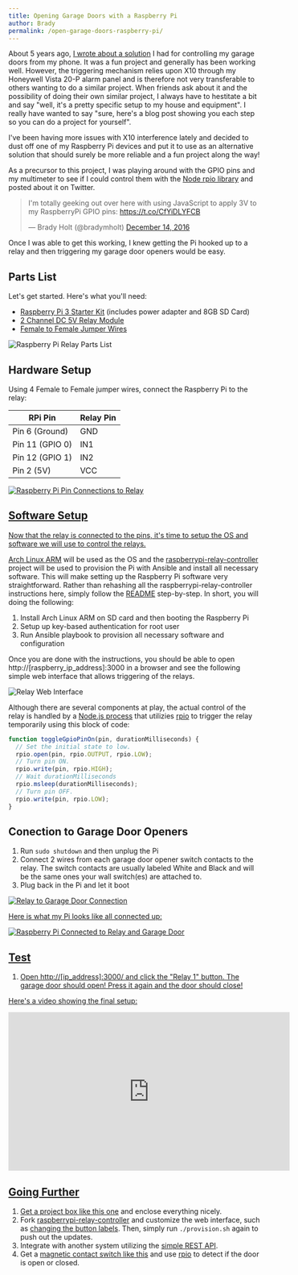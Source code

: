```yaml
---
title: Opening Garage Doors with a Raspberry Pi
author: Brady
permalink: /open-garage-doors-raspberry-pi/
---
```


About 5 years ago, [I wrote about a solution](/iphone-control-house-alarm-and-garage-doors/) I had for controlling my garage doors from my phone. It was a fun project and generally has been working well. However, the triggering mechanism relies upon X10 through my Honeywell Vista 20-P alarm panel and is therefore not very transferable to others wanting to do a similar project. When friends ask about it and the possibility of doing their own similar project, I always have to hestitate a bit and say "well, it's a pretty specific setup to my house and equipment". I really have wanted to say "sure, here's a blog post showing you each step so you can do a project for yourself".

I've been having more issues with X10 interference lately and decided to dust off one of my Raspberry Pi devices and put it to use as an alternative solution that should surely be more reliable and a fun project along the way!

As a precursor to this project, I was playing around with the GPIO pins and my multimeter to see if I could control them with the [Node rpio library](https://github.com/jperkin/node-rpio) and posted about it on Twitter.

<blockquote class="twitter-tweet" data-lang="en"><p lang="en" dir="ltr">I&#39;m totally geeking out over here with using JavaScript to apply 3V to my RaspberryPi GPIO pins: <a href="https://t.co/CfYiDLYFCB">https://t.co/CfYiDLYFCB</a></p>&mdash; Brady Holt (@bradymholt) <a href="https://twitter.com/bradymholt/status/809021240329564160">December 14, 2016</a></blockquote>
<script async src="//platform.twitter.com/widgets.js" charset="utf-8"></script>

Once I was able to get this working, I knew getting the Pi hooked up to a relay and then triggering my garage door openers would be easy.

## Parts List

Let's get started. Here's what you'll need:

* [Raspberry Pi 3 Starter Kit](https://www.amazon.com/LoveRPi-Raspberry-Plug-Play-Starter/dp/B01IYBZEV6) (includes power adapter and 8GB SD Card)
* [2 Channel DC 5V Relay Module](https://www.amazon.com/gp/product/B00E0NTPP4)
* [Female to Female Jumper Wires](https://www.amazon.com/gp/product/B017NEGTXC)

![Raspberry Pi Relay Parts List](/media/raspberry-pi-relay-parts.png)

## Hardware Setup

Using 4 Female to Female jumper wires, connect the Raspberry Pi to the relay:

| RPi Pin         | Relay Pin |
| --------------- | --------- |
| Pin 6 (Ground)  | GND       |
| Pin 11 (GPIO 0) | IN1       |
| Pin 12 (GPIO 1) | IN2       |
| Pin 2 (5V)      | VCC       |

<a href="/media/raspberry-pi-3-pin-connections-relay.png" target="_blank"><img alt="Raspberry Pi Pin Connections to Relay" src="/media/raspberry-pi-3-pin-connections-relay.png"/>

## Software Setup

Now that the relay is connected to the pins, it's time to setup the OS and software we will use to control the relays.

[Arch Linux ARM](https://archlinuxarm.org/) will be used as the OS and the [raspberrypi-relay-controller](https://github.com/bradymholt/raspberrypi-relay-controller) project will be used to provision the Pi with Ansible and install all necessary software. This will make setting up the Raspberry Pi software very straightforward. Rather than rehashing all the raspberrypi-relay-controller instructions here, simply follow the [README](https://github.com/bradymholt/raspberrypi-relay-controller/blob/master/README.md) step-by-step. In short, you will doing the following:

1. Install Arch Linux ARM on SD card and then booting the Raspberry Pi
2. Setup up key-based authentication for root user
3. Run Ansible playbook to provision all necessary software and configuration

Once you are done with the instructions, you should be able to open http://[raspberry_ip_address]:3000 in a browser and see the following simple web interface that allows triggering of the relays.

![Relay Web Interface](/media/relay-controller-web-interface.png)

Although there are several components at play, the actual control of the relay is handled by a [Node.js process](https://github.com/bradymholt/raspberrypi-relay-controller/blob/master/roles/relay-rest-api/templates/server.js.j2) that utilizies [rpio](https://github.com/jperkin/node-rpio) to trigger the relay temporarily using this block of code:

```js
function toggleGpioPinOn(pin, durationMilliseconds) {
  // Set the initial state to low.
  rpio.open(pin, rpio.OUTPUT, rpio.LOW);
  // Turn pin ON.
  rpio.write(pin, rpio.HIGH);
  // Wait durationMilliseconds
  rpio.msleep(durationMilliseconds);
  // Turn pin OFF.
  rpio.write(pin, rpio.LOW);
}
```

## Conection to Garage Door Openers

1. Run `sudo shutdown` and then unplug the Pi
2. Connect 2 wires from each garage door opener switch contacts to the relay. The switch contacts are usually labeled White and Black and will be the same ones your wall switch(es) are attached to.
3. Plug back in the Pi and let it boot

<a href="/media/relay_to_garage_door_connection.png" target="_blank"><img alt="Relay to Garage Door Connection" src="/media/relay_to_garage_door_connection.png"/>

Here is what my Pi looks like all connected up:

![Raspberry Pi Connected to Relay and Garage Door](/media/raspberry-pi-relay.jpg)

## Test

1. Open http://[ip_address]:3000/ and click the "Relay 1" button. The garage door should open! Press it again and the door should close!

Here's a video showing the final setup:

<iframe width="560" height="315" src="https://www.youtube.com/embed/yMMDJPVJ0d4" frameborder="0" allowfullscreen></iframe>

## Going Further

1. Get a [project box like this one](https://www.amazon.com/dp/B0002BBQUU) and enclose everything nicely.
2. Fork [raspberrypi-relay-controller](https://github.com/bradymholt/raspberrypi-relay-controller) and customize the web interface, such as [changing the button labels](https://github.com/bradymholt/raspberrypi-relay-controller/blob/master/roles/relay-rest-api/templates/index.html#L41-L42). Then, simply run `./provision.sh` again to push out the updates.
3. Integrate with another system utilizing the [simple REST API](https://github.com/bradymholt/raspberrypi-relay-controller/blob/master/roles/relay-rest-api/templates/server.js.j2#L39-L40).
4. Get a [magnetic contact switch like this](https://www.amazon.com/Honeywell-951WG-WH-Recessed-Magnetic-Contact/dp/B001UKY1A4) and use [rpio](https://github.com/jperkin/node-rpio) to detect if the door is open or closed.
